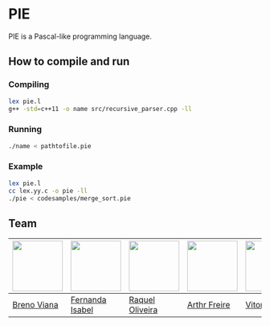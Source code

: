 # PIE

PIE is a Pascal-like programming language.

## How to compile and run

### Compiling

```bash
lex pie.l
g++ -std=c++11 -o name src/recursive_parser.cpp -ll
```
### Running

```bash
./name < pathtofile.pie
```
### Example
```bash
lex pie.l
cc lex.yy.c -o pie -ll
./pie < codesamples/merge_sort.pie
```

## Team

[<img src="https://avatars2.githubusercontent.com/u/17532418?v=3&s=400" width="100"/>](https://github.com/brenov) | [<img src="https://avatars1.githubusercontent.com/u/9370698?s=400&v=4" width="100"/>](https://github.com/feisabel) | [<img src="https://avatars0.githubusercontent.com/u/6775247?s=400&v=4" width="100"/>](https://github.com/raquel-oliveira) | [<img src="https://avatars2.githubusercontent.com/u/7365185?s=400&v=4" width="100"/>](https://github.com/arthurfreire) | [<img src="https://avatars0.githubusercontent.com/u/9855850?s=400&v=4" width="100"/>](https://github.com/vitorgodeiro)
---|---|---|---|---
[Breno Viana](https://github.com/brenov) | [Fernanda Isabel](https://github.com/feisabel) | [Raquel Oliveira](https://github.com/raquel-oliveira) | [Arthr Freire](https://github.com/arthurfreire) | [Vitor Godeiro](https://github.com/vitorgodeiro)
